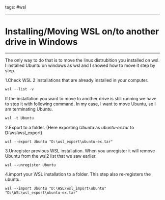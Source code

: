 tags: #wsl

---
# Installing/Moving WSL on/to another drive in Windows
---

The only way to do that is to move the linux distrubition you installed on wsl. I installed Ubuntu on windows as wsl and I showed how to move it step by step.

1.Check WSL 2 installations that are already installed in your computer.

```powershell
wsl --list -v
```

If the installation you want to move to another drive is still running we have to stop it with following command. In my case, I want to move Ubuntu, so I am terminating Ubuntu.

```powershell
wsl -t Ubuntu
```

2.Export to a folder. (Here exporting _Ubuntu_ as _ubuntu-ex.tar_ to D:\wsl\wsl_export)

```
wsl --export Ubuntu "D:\wsl_export\ubuntu-ex.tar"
```

3.Unregister previous WSL installation. When you unregister it will remove Ubuntu from the wsl2 list that we saw earlier.

```
wsl --unregister Ubuntu
```

4.import your WSL installation to a folder. This step also re-registers the ubuntu.  

```
wsl --import Ubuntu "D:\WSL\wsl_import\ubuntu" "D:\WSL\wsl_export\ubuntu-ex.tar"
```
